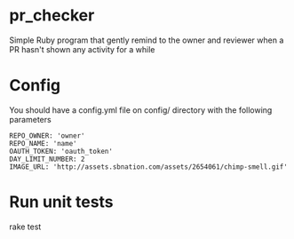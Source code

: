 # pr_checker
Simple Ruby program that gently remind to the owner and reviewer when a PR hasn't shown any activity for a while
# Config
You should have a config.yml file on config/ directory with the following parameters
```
REPO_OWNER: 'owner'
REPO_NAME: 'name'
OAUTH_TOKEN: 'oauth_token'
DAY_LIMIT_NUMBER: 2
IMAGE_URL: 'http://assets.sbnation.com/assets/2654061/chimp-smell.gif'
```

# Run unit tests
rake test
